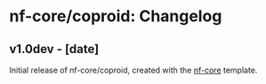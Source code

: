 # nf-core/coproid: Changelog

## v1.0dev - [date]
Initial release of nf-core/coproid, created with the [nf-core](http://nf-co.re/) template.
